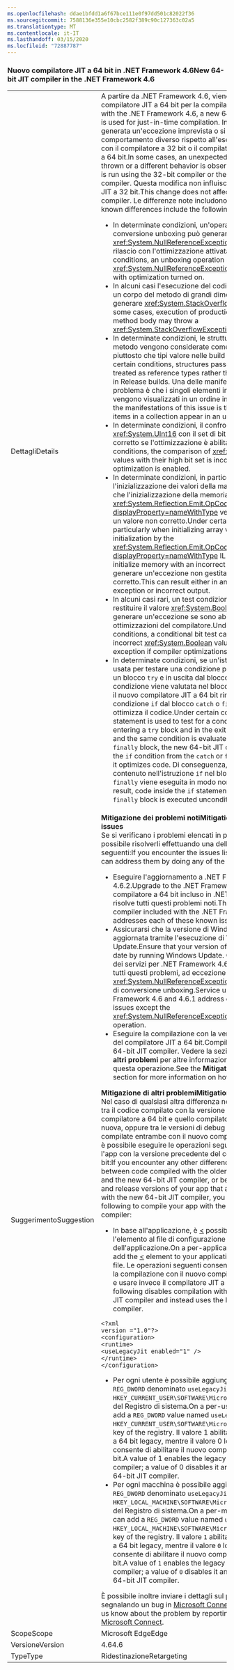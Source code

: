 ```yaml
---
ms.openlocfilehash: ddae1bfdd1a6f67bce111e0f97dd501c82022f36
ms.sourcegitcommit: 7588136e355e10cbc2582f389c90c127363c02a5
ms.translationtype: MT
ms.contentlocale: it-IT
ms.lasthandoff: 03/15/2020
ms.locfileid: "72887787"
---
```

### <a name="new-64-bit-jit-compiler-in-the-net-framework-46"></a><span data-ttu-id="54740-101">Nuovo compilatore JIT a 64 bit in .NET Framework 4.6</span><span class="sxs-lookup"><span data-stu-id="54740-101">New 64-bit JIT compiler in the .NET Framework 4.6</span></span>

|   |   |
|---|---|
|<span data-ttu-id="54740-102">Dettagli</span><span class="sxs-lookup"><span data-stu-id="54740-102">Details</span></span>|<span data-ttu-id="54740-103">A partire da .NET Framework 4.6, viene usato un nuovo compilatore JIT a 64 bit per la compilazione JIT.</span><span class="sxs-lookup"><span data-stu-id="54740-103">Starting with the .NET Framework 4.6, a new 64-bit JIT compiler is used for just-in-time compilation.</span></span> <span data-ttu-id="54740-104">In alcuni casi, viene generata un'eccezione imprevista o si nota un comportamento diverso rispetto all'esecuzione di un'app con il compilatore a 32 bit o il compilatore precedente JIT a 64 bit.</span><span class="sxs-lookup"><span data-stu-id="54740-104">In some cases, an unexpected exception is thrown or a different behavior is observed than if an app is run using the 32-bit compiler or the older 64-bit JIT compiler.</span></span> <span data-ttu-id="54740-105">Questa modifica non influisce sul compilatore JIT a 32 bit.</span><span class="sxs-lookup"><span data-stu-id="54740-105">This change does not affect the 32-bit JIT compiler.</span></span> <span data-ttu-id="54740-106">Le differenze note includono quanto segue:</span><span class="sxs-lookup"><span data-stu-id="54740-106">The known differences include the following:</span></span><ul><li><span data-ttu-id="54740-107">In determinate condizioni, un'operazione di conversione unboxing può generare <xref:System.NullReferenceException> nelle build di rilascio con l'ottimizzazione attivata.</span><span class="sxs-lookup"><span data-stu-id="54740-107">Under certain conditions, an unboxing operation may throw a <xref:System.NullReferenceException> in Release builds with optimization turned on.</span></span></li><li><span data-ttu-id="54740-108">In alcuni casi l'esecuzione del codice di produzione in un corpo del metodo di grandi dimensioni può generare <xref:System.StackOverflowException>.</span><span class="sxs-lookup"><span data-stu-id="54740-108">In some cases, execution of production code in a large method body may throw a <xref:System.StackOverflowException>.</span></span></li><li><span data-ttu-id="54740-109">In determinate condizioni, le strutture passate a un metodo vengono considerate come tipi riferimento piuttosto che tipi valore nelle build di versione.</span><span class="sxs-lookup"><span data-stu-id="54740-109">Under certain conditions, structures passed to a method are treated as reference types rather than as value types in Release builds.</span></span> <span data-ttu-id="54740-110">Una delle manifestazioni di questo problema è che i singoli elementi in una raccolta vengono visualizzati in un ordine imprevisto.</span><span class="sxs-lookup"><span data-stu-id="54740-110">One of the manifestations of this issue is that the individual items in a collection appear in an unexpected order.</span></span></li><li><span data-ttu-id="54740-111">In determinate condizioni, il confronto dei valori di <xref:System.UInt16> con il set di bit elevato non è corretto se l'ottimizzazione è abilitata.</span><span class="sxs-lookup"><span data-stu-id="54740-111">Under certain conditions, the comparison of <xref:System.UInt16> values with their high bit set is incorrect if optimization is enabled.</span></span></li><li><span data-ttu-id="54740-112">In determinate condizioni, in particolare durante l'inizializzazione dei valori della matrice, è possibile che l'inizializzazione della memoria con l'istruzione IL <xref:System.Reflection.Emit.OpCodes.Initblk?displayProperty=nameWithType> venga eseguita con un valore non corretto.</span><span class="sxs-lookup"><span data-stu-id="54740-112">Under certain conditions, particularly when initializing array values, memory initialization by the <xref:System.Reflection.Emit.OpCodes.Initblk?displayProperty=nameWithType> IL instruction may initialize memory with an incorrect value.</span></span> <span data-ttu-id="54740-113">Ciò può generare un'eccezione non gestita o un output non corretto.</span><span class="sxs-lookup"><span data-stu-id="54740-113">This can result either in an unhandled exception or incorrect output.</span></span></li><li><span data-ttu-id="54740-114">In alcuni casi rari, un test condizionale dei bit può restituire il valore <xref:System.Boolean> non corretto o generare un'eccezione se sono abilitate le ottimizzazioni del compilatore.</span><span class="sxs-lookup"><span data-stu-id="54740-114">Under certain rare conditions, a conditional bit test can return the incorrect <xref:System.Boolean> value or throw an exception if compiler optimizations are enabled.</span></span></li><li><span data-ttu-id="54740-115">In determinate condizioni, se un'istruzione <code>if</code> viene usata per testare una condizione prima di immettere un blocco <code>try</code> e in uscita dal blocco <code>try</code>, e la stessa condizione viene valutata nel blocco <code>catch</code> o <code>finally</code>, il nuovo compilatore JIT a 64 bit rimuove la condizione <code>if</code> dal blocco <code>catch</code> o <code>finally</code> quando ottimizza il codice.</span><span class="sxs-lookup"><span data-stu-id="54740-115">Under certain conditions, if an <code>if</code> statement is used to test for a condition before entering  a <code>try</code> block and in the exit from the <code>try</code> block, and the same condition is evaluated in the <code>catch</code> or <code>finally</code> block, the new 64-bit JIT compiler removes the <code>if</code> condition from the <code>catch</code> or <code>finally</code> block when it optimizes code.</span></span> <span data-ttu-id="54740-116">Di conseguenza, il codice contenuto nell'istruzione <code>if</code> nel blocco <code>catch</code> o <code>finally</code> viene eseguita in modo non condizionale.</span><span class="sxs-lookup"><span data-stu-id="54740-116">As a result, code inside the <code>if</code> statement in the <code>catch</code> or <code>finally</code> block is executed unconditionally.</span></span></li></ul>|
|<span data-ttu-id="54740-117">Suggerimento</span><span class="sxs-lookup"><span data-stu-id="54740-117">Suggestion</span></span>|<span data-ttu-id="54740-118">**Mitigazione dei problemi noti**</span><span class="sxs-lookup"><span data-stu-id="54740-118">**Mitigation of known issues**</span></span> <br/> <span data-ttu-id="54740-119">Se si verificano i problemi elencati in precedenza, è possibile risolverli effettuando una delle operazioni seguenti:</span><span class="sxs-lookup"><span data-stu-id="54740-119">If you encounter the issues listed above, you can address them by doing any of the following:</span></span><ul><li><span data-ttu-id="54740-120">Eseguire l'aggiornamento a .NET Framework 4.6.2.</span><span class="sxs-lookup"><span data-stu-id="54740-120">Upgrade to the .NET Framework 4.6.2.</span></span> <span data-ttu-id="54740-121">Il nuovo compilatore a 64 bit incluso in .NET Framework 4.6.2 risolve tutti questi problemi noti.</span><span class="sxs-lookup"><span data-stu-id="54740-121">The new 64-bit compiler included with the .NET Framework 4.6.2 addresses each of these known issues.</span></span></li><li><span data-ttu-id="54740-122">Assicurarsi che la versione di Windows venga aggiornata tramite l'esecuzione di Windows Update.</span><span class="sxs-lookup"><span data-stu-id="54740-122">Ensure that your version of Windows is up to date by running Windows Update.</span></span> <span data-ttu-id="54740-123">Gli aggiornamenti dei servizi per .NET Framework 4.6 e 4.6.1 risolvono tutti questi problemi, ad eccezione di <xref:System.NullReferenceException> in un'operazione di conversione unboxing.</span><span class="sxs-lookup"><span data-stu-id="54740-123">Service updates to the .NET Framework 4.6 and 4.6.1 address each of these issues except the <xref:System.NullReferenceException> in an unboxing operation.</span></span></li><li><span data-ttu-id="54740-124">Eseguire la compilazione con la versione precedente del compilatore JIT a 64 bit.</span><span class="sxs-lookup"><span data-stu-id="54740-124">Compile with the older 64-bit JIT compiler.</span></span> <span data-ttu-id="54740-125">Vedere la sezione **Mitigazione di altri problemi** per altre informazioni su come eseguire questa operazione.</span><span class="sxs-lookup"><span data-stu-id="54740-125">See the **Mitigation of other issues** section for more information on how to do this.</span></span></li></ul><span data-ttu-id="54740-126">**Mitigazione di altri problemi**</span><span class="sxs-lookup"><span data-stu-id="54740-126">**Mitigation of other issues**</span></span> <br/> <span data-ttu-id="54740-127">Nel caso di qualsiasi altra differenza nel comportamento tra il codice compilato con la versione precedente del compilatore a 64 bit e quello compilato con la versione nuova, oppure tra le versioni di debug e rilascio dell'app compilate entrambe con il nuovo compilatore JIT a 64 bit, è possibile eseguire le operazioni seguenti per compilare l'app con la versione precedente del compilatore JIT a 64 bit:</span><span class="sxs-lookup"><span data-stu-id="54740-127">If you encounter any other difference in behavior between code compiled with the older 64-bit compiler and the new 64-bit JIT compiler, or between the debug and release versions of your app that are both compiled with the new 64-bit JIT compiler, you can do the following to compile your app with the older 64-bit JIT compiler:</span></span><ul><li><span data-ttu-id="54740-128">In base all'applicazione, è [<](~/docs/framework/configure-apps/file-schema/runtime/uselegacyjit-element.md) possibile aggiungere l'elemento al file di configurazione dell'applicazione.</span><span class="sxs-lookup"><span data-stu-id="54740-128">On a per-application basis, you can add the [<](~/docs/framework/configure-apps/file-schema/runtime/uselegacyjit-element.md) element to your application's configuration file.</span></span> <span data-ttu-id="54740-129">Le operazioni seguenti consentono di disattivare la compilazione con il nuovo compilatore JIT a 64 bit e usare invece il compilatore JIT a 64 bit legacy.</span><span class="sxs-lookup"><span data-stu-id="54740-129">The following disables compilation with the new 64-bit JIT compiler and instead uses the legacy 64-bit JIT compiler.</span></span></li></ul><pre><code class="lang-xml">&lt;?xml version =&quot;1.0&quot;?&gt;&#13;&#10;&lt;configuration&gt;&#13;&#10;&lt;runtime&gt;&#13;&#10;&lt;useLegacyJit enabled=&quot;1&quot; /&gt;&#13;&#10;&lt;/runtime&gt;&#13;&#10;&lt;/configuration&gt;&#13;&#10;</code></pre><ul><li><span data-ttu-id="54740-130">Per ogni utente è possibile aggiungere un valore <code>REG_DWORD</code> denominato <code>useLegacyJit</code> per la chiave <code>HKEY_CURRENT_USER\SOFTWARE\Microsoft\.NETFramework</code> del Registro di sistema.</span><span class="sxs-lookup"><span data-stu-id="54740-130">On a per-user basis, you can add a <code>REG_DWORD</code> value named <code>useLegacyJit</code> to the <code>HKEY_CURRENT_USER\SOFTWARE\Microsoft\.NETFramework</code> key of the registry.</span></span> <span data-ttu-id="54740-131">Il valore 1 abilita il compilatore JIT a 64 bit legacy, mentre il valore 0 lo disattiva e consente di abilitare il nuovo compilatore JIT a 64 bit.</span><span class="sxs-lookup"><span data-stu-id="54740-131">A value of 1 enables the legacy 64-bit JIT compiler; a value of 0 disables it and enables the new 64-bit JIT compiler.</span></span></li><li><span data-ttu-id="54740-132">Per ogni macchina è possibile aggiungere un valore <code>REG_DWORD</code> denominato <code>useLegacyJit</code> per la chiave <code>HKEY_LOCAL_MACHINE\SOFTWARE\Microsoft\.NETFramework</code> del Registro di sistema.</span><span class="sxs-lookup"><span data-stu-id="54740-132">On a per-machine basis, you can add a <code>REG_DWORD</code> value named <code>useLegacyJit</code> to the <code>HKEY_LOCAL_MACHINE\SOFTWARE\Microsoft\.NETFramework</code> key of the registry.</span></span> <span data-ttu-id="54740-133">Il valore <code>1</code> abilita il compilatore JIT a 64 bit legacy, mentre il valore <code>0</code> lo disabilita e consente di abilitare il nuovo compilatore JIT a 64 bit.</span><span class="sxs-lookup"><span data-stu-id="54740-133">A value of <code>1</code> enables the legacy 64-bit JIT compiler; a value of <code>0</code> disables it and enables the new 64-bit JIT compiler.</span></span></li></ul><span data-ttu-id="54740-134">È possibile inoltre inviare i dettagli sul problema segnalando un bug in [Microsoft Connect](https://connect.microsoft.com/VisualStudio).</span><span class="sxs-lookup"><span data-stu-id="54740-134">You can also let us know about the problem by reporting a bug on [Microsoft Connect](https://connect.microsoft.com/VisualStudio).</span></span>|
|<span data-ttu-id="54740-135">Scope</span><span class="sxs-lookup"><span data-stu-id="54740-135">Scope</span></span>|<span data-ttu-id="54740-136">Microsoft Edge</span><span class="sxs-lookup"><span data-stu-id="54740-136">Edge</span></span>|
|<span data-ttu-id="54740-137">Versione</span><span class="sxs-lookup"><span data-stu-id="54740-137">Version</span></span>|<span data-ttu-id="54740-138">4.6</span><span class="sxs-lookup"><span data-stu-id="54740-138">4.6</span></span>|
|<span data-ttu-id="54740-139">Type</span><span class="sxs-lookup"><span data-stu-id="54740-139">Type</span></span>|<span data-ttu-id="54740-140">Ridestinazione</span><span class="sxs-lookup"><span data-stu-id="54740-140">Retargeting</span></span>|
